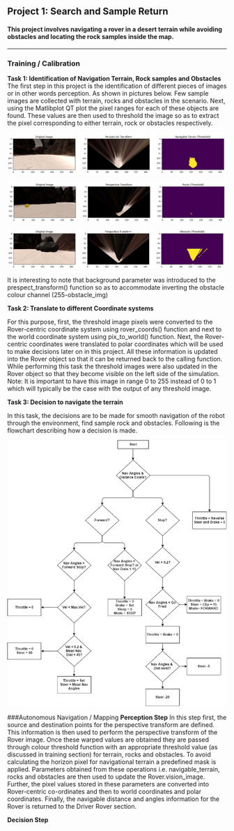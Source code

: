 ## Project 1: Search and Sample Return
#### This project involves navigating a rover in a desert terrain while avoiding obstacles and locating the rock samples inside the map.
---

### Training / Calibration

**Task 1: Identification of Navigation Terrain, Rock samples and Obstacles**
The first step in this project is the identification of different pieces of images or in other words perception. As shown in pictures below. Few sample images are collected with terrain, rocks and obstacles in the scenario. Next, using the Matlibplot QT plot the pixel ranges for each of these objects are found. These values are then used to threshold the image so as to extract the pixel corresponding to either terrain, rock or obstacles respectively.

![Alt text](./Images/NavigableTerrain.PNG?raw=true "Navigable Terrain")

![Alt text](./Images/Rocks.PNG?raw=true "Rocks")

![Alt text](./Images/Obstacles.PNG?raw=true "Obstacles")

It is interesting to note that background parameter was introduced to the prespect_transform() function so as to accommodate inverting the obstacle colour channel (255-obstacle_img) 

**Task 2: Translate to different Coordinate systems**

For this purpose, first, the threshold image pixels were converted to the Rover-centric coordinate system using rover_coords() function and next to the world coordinate system using pix_to_world() function. Next, the Rover-centric coordinates were translated to polar coordinates which will be used to make decisions later on in this project. All these information is updated into the Rover object so that it can be returned back to the calling function. While performing this task the threshold images were also updated in the Rover object so that they become visible on the left side of the simulation. Note: It is important to have this image in range 0 to 255 instead of 0 to 1 which will typically be the case with the output of any threshold image.

**Task 3: Decision to navigate the terrain**

In this task, the decisions are to be made for smooth navigation of the robot through the environment, find sample rock and obstacles. Following is the flowchart describing how a decision is made.

![Alt text](./Images/P1_Logic.png?raw=true "Decision")

###Autonomous Navigation / Mapping
**Perception Step**
In this step first, the source and destination points for the perspective transform are defined. This information is then used to perform the perspective transform of the Rover image. Once these warped values are obtained they are passed through colour threshold function with an appropriate threshold value (as discussed in training section) for terrain, rocks and obstacles. To avoid calculating the horizon pixel for navigational terrain a predefined mask is applied. Parameters obtained from these operations i.e. navigable_terrain, rocks and obstacles are then used to update the Rover.vision_image. Further, the pixel values stored in these parameters are converted into Rover-centric co-ordinates and then to world coordinates and polar coordinates. Finally, the navigable distance and angles information for the Rover is returned to the Driver Rover section.

**Decision Step**
